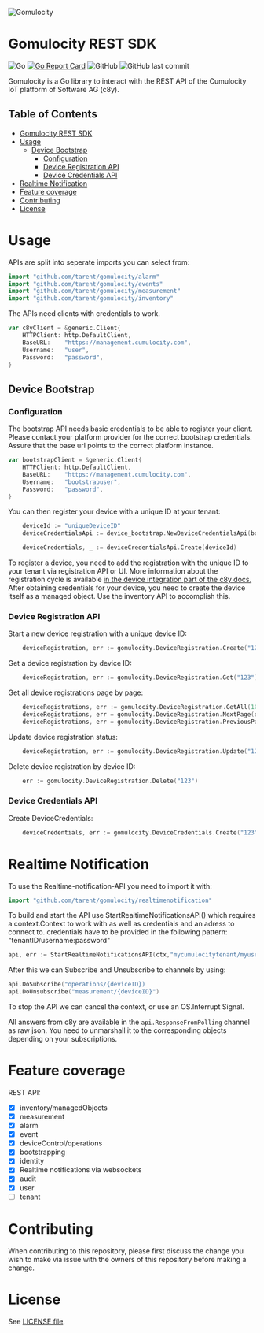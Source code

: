 ![Gomulocity](https://github.com/tarent/gomulocity/blob/master/docs/gomulocity.jpg?raw=true)

# Gomulocity REST SDK #

![Go](https://github.com/tarent/gomulocity/workflows/Go/badge.svg)
[![Go Report Card](https://goreportcard.com/badge/github.com/tarent/gomulocity)](https://goreportcard.com/report/github.com/tarent/gomulocity)
![GitHub](https://img.shields.io/github/license/tarent/gomulocity)
![GitHub last commit](https://img.shields.io/github/last-commit/tarent/gomulocity)

 Gomulocity is a Go library to interact with the REST API of the Cumulocity IoT platform of Software AG (c8y).

<!-- markdown-toc start - Don't edit this section. Run M-x markdown-toc-refresh-toc -->
## Table of Contents ##

- [Gomulocity REST SDK](#gomulocity-rest-sdk)
- [Usage](#usage)
    - [Device Bootstrap](#device-bootstrap)
        - [Configuration](#configuration)
        - [Device Registration API](#device-registration-api)
        - [Device Credentials API](#device-credentials-api)
- [Realtime Notification](#realtime-notification)
- [Feature coverage](#feature-coverage)
- [Contributing](#contributing)
- [License](#license)

<!-- markdown-toc end -->

# Usage #

APIs are split into seperate imports you can select from:

```go
import "github.com/tarent/gomulocity/alarm"
import "github.com/tarent/gomulocity/events"
import "github.com/tarent/gomulocity/measurement"
import "github.com/tarent/gomulocity/inventory"
```

The APIs need clients with credentials to work.

``` go
var c8yClient = &generic.Client{
	HTTPClient: http.DefaultClient,
	BaseURL:    "https://management.cumulocity.com",
	Username:   "user",
	Password:   "password",
}
```

## Device Bootstrap ##

### Configuration ###

The bootstrap API needs basic credentials to be able to register your client. Please contact your platform provider for the correct bootstrap credentials. Assure that the base url points to the correct platform instance.

``` go
var bootstrapClient = &generic.Client{
	HTTPClient: http.DefaultClient,
	BaseURL:    "https://management.cumulocity.com",
	Username:   "bootstrapuser",
	Password:   "password",
}
```

You can then register your device with a unique ID at your tenant:

``` go
	deviceId := "uniqueDeviceID"
	deviceCredentialsApi := device_bootstrap.NewDeviceCredentialsApi(bootstrapClient)

    deviceCredentials, _ := deviceCredentialsApi.Create(deviceId)
```

To register a device, you need to add the registration with the unique ID to your tenant via registration API or UI. More information about the registration cycle is available [in the device integration part of the c8y docs.](https://cumulocity.com/guides/device-sdk/rest/) After obtaining credentials for your device, you need to create the device itself as a managed object. Use the inventory API to accomplish this.

### Device Registration API ###
Start a new device registration with a unique device ID:
```go
    deviceRegistration, err := gomulocity.DeviceRegistration.Create("123")
```
Get a device registration by device ID:
```go
    deviceRegistration, err := gomulocity.DeviceRegistration.Get("123")
```
Get all device registrations page by page:
```go
    deviceRegistrations, err := gomulocity.DeviceRegistration.GetAll(10)
    deviceRegistrations, err = gomulocity.DeviceRegistration.NextPage(deviceRegistrations)
    deviceRegistrations, err = gomulocity.DeviceRegistration.PreviousPage(deviceRegistrations)
```
Update device registration status:
```go
    deviceRegistration, err := gomulocity.DeviceRegistration.Update("123", device_bootstrap.ACCEPTED)
```
Delete device registration by device ID:
```go
    err := gomulocity.DeviceRegistration.Delete("123")
```

### Device Credentials API ###
Create DeviceCredentials:
```go
    deviceCredentials, err := gomulocity.DeviceCredentials.Create("123")
```
# Realtime Notification #
To use the Realtime-notification-API you need to import it with:

```go
import "github.com/tarent/gomulocity/realtimenotification"
```

To build and start the API use StartRealtimeNotificationsAPI() which requires a context.Context to work with as well as credentials and an adress to connect to.
credentials have to be provided in the following pattern: "tenantID/username:password"
```go
api, err := StartRealtimeNotificationsAPI(ctx,"mycumulocitytenant/myusername:mypassword", "myadress.cumulocity.com")
```

After this we can Subscribe and Unsubscribe to channels by using:
```go
api.DoSubscribe("operations/{deviceID})
api.DoUnsubscribe("measurement/{deviceID}")
```

To stop the API we can cancel the context, or use an OS.Interrupt Signal.

All answers from c8y are available in the ```api.ResponseFromPolling``` channel as raw json. You need to unmarshall it to the corresponding objects depending on your subscriptions.
# Feature coverage #

REST API:

- [x] inventory/managedObjects
- [x] measurement
- [x] alarm
- [x] event
- [x] deviceControl/operations
- [x] bootstrapping
- [x] identity
- [x] Realtime notifications via websockets
- [x] audit
- [x] user
- [ ] tenant

# Contributing #

When contributing to this repository, please first discuss the change you wish to make via issue with the owners of this repository before making a change.

# License #

See [LICENSE file](LICENSE "LICENSE file").

